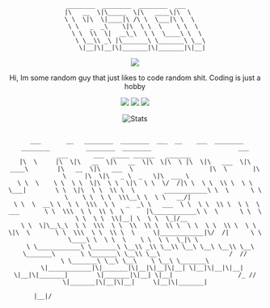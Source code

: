 <div align="center">
<pre><code>________  ________  ________  ___     
|\   __  \|\_____  \|\   ____\|\  \    
\ \  \|\  \|____|\ /\ \  \___|\ \  \   
 \ \   _  _\    \|\  \ \  \    \ \  \  
  \ \  \\  \|  __\_\  \ \  \____\ \  \ 
   \ \__\\ _\ |\_______\ \_______\ \__\
    \|__|\|__|\|_______|\|_______|\|__|
</code></pre>

<p align="center">
  <img src="https://discord.c99.nl/widget/theme-4/1125147653970337896.png">
</p>

<p align="center">
  Hi, Im some random guy that just likes to code random shit. Coding is just a hobby
</p>

<p align="center">
  <img src="https://komarev.com/ghpvc/?username=r3ci&label=Profile%20views&color=000000&style=for-the-badge"/>
  <img src="https://img.shields.io/github/followers/R3CI?color=black&style=for-the-badge&logo=github&label=Follows"/>
  <img src="https://img.shields.io/github/stars/R3CI?color=black&style=for-the-badge&logo=github&label=Stars"/>
</p>

<p align="center">
  <img src="https://github-readme-stats.vercel.app/api?username=R3CI&show_icons=true&theme=transparent&hide_border=true&text_color=CCCCCC&title_color=CCCCCC&icon_color=CCCCCC" alt="Stats">
</p>

<div align="center">
<pre><code>        
 ___       __   ________  ________  ___  __    ___  ________   ________          ________  ________                        ___         ___       ___  _____ ______   _______      
|\  \     |\  \|\   __  \|\   __  \|\  \|\  \ |\  \|\   ___  \|\   ____\        |\   __  \|\   ___  \                     |\  \       |\  \     |\  \|\   _ \  _   \|\  ___ \     
\ \  \    \ \  \ \  \|\  \ \  \|\  \ \  \/  /|\ \  \ \  \\ \  \ \  \___|        \ \  \|\  \ \  \\ \  \        ____________\ \  \      \ \  \    \ \  \ \  \\\__\ \  \ \   __/|    
 \ \  \  __\ \  \ \  \\\  \ \   _  _\ \   ___  \ \  \ \  \\ \  \ \  \  ___       \ \  \\\  \ \  \\ \  \      |\____________\ \  \      \ \  \    \ \  \ \  \\|__| \  \ \  \_|/__  
  \ \  \|\__\_\  \ \  \\\  \ \  \\  \\ \  \\ \  \ \  \ \  \\ \  \ \  \|\  \       \ \  \\\  \ \  \\ \  \     \|____________|\/  /|      \ \  \____\ \  \ \  \    \ \  \ \  \_|\ \ 
   \ \____________\ \_______\ \__\\ _\\ \__\\ \__\ \__\ \__\\ \__\ \_______\       \ \_______\ \__\\ \__\                   /  //        \ \_______\ \__\ \__\    \ \__\ \_______\
    \|____________|\|_______|\|__|\|__|\|__| \|__|\|__|\|__| \|__|\|_______|        \|_______|\|__| \|__|                  /_ //          \|_______|\|__|\|__|     \|__|\|_______|
                                                                                                                          |__|/                                                   
                                                                                                                                                                                  
                                                                                                                                                                                                                                                                                                                   
</code></pre>

